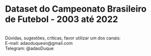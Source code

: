 # Dataset do Campeonato Brasileiro de Futebol - 2003 até 2022
<br />
Dúvidas, sugestões, críticas, favor utilizar um dos canais:<br />  
E-mail: adaoduquesn@gmail.com<br />  
Telegram: @adaoDuque<br />
